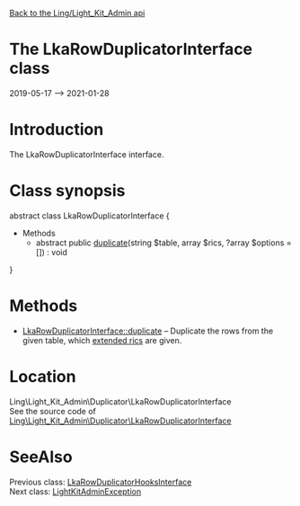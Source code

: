 [Back to the Ling/Light_Kit_Admin api](https://github.com/lingtalfi/Light_Kit_Admin/blob/master/doc/api/Ling/Light_Kit_Admin.md)



The LkaRowDuplicatorInterface class
================
2019-05-17 --> 2021-01-28






Introduction
============

The LkaRowDuplicatorInterface interface.



Class synopsis
==============


abstract class <span class="pl-k">LkaRowDuplicatorInterface</span>  {

- Methods
    - abstract public [duplicate](https://github.com/lingtalfi/Light_Kit_Admin/blob/master/doc/api/Ling/Light_Kit_Admin/Duplicator/LkaRowDuplicatorInterface/duplicate.md)(string $table, array $rics, ?array $options = []) : void

}






Methods
==============

- [LkaRowDuplicatorInterface::duplicate](https://github.com/lingtalfi/Light_Kit_Admin/blob/master/doc/api/Ling/Light_Kit_Admin/Duplicator/LkaRowDuplicatorInterface/duplicate.md) &ndash; Duplicate the rows from the given table, which [extended rics](https://github.com/lingtalfi/NotationFan/blob/master/ric.md#the-extended-ric) are given.





Location
=============
Ling\Light_Kit_Admin\Duplicator\LkaRowDuplicatorInterface<br>
See the source code of [Ling\Light_Kit_Admin\Duplicator\LkaRowDuplicatorInterface](https://github.com/lingtalfi/Light_Kit_Admin/blob/master/Duplicator/LkaRowDuplicatorInterface.php)



SeeAlso
==============
Previous class: [LkaRowDuplicatorHooksInterface](https://github.com/lingtalfi/Light_Kit_Admin/blob/master/doc/api/Ling/Light_Kit_Admin/Duplicator/LkaRowDuplicatorHooksInterface.md)<br>Next class: [LightKitAdminException](https://github.com/lingtalfi/Light_Kit_Admin/blob/master/doc/api/Ling/Light_Kit_Admin/Exception/LightKitAdminException.md)<br>
